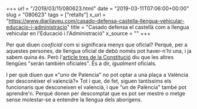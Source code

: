 +++
url = "/2019/03/11/080623.html"
date = "2019-03-11T07:06:00+00:00"
slug = "080623"
tags = ["retalls"]
x_url = "https://www.diarilaveu.com/casado-defensa-castella-llengua-vehicular-educacio-i-administracio"
title = "Casado defensa el castellà com a llengua vehicular en l'Educació i l'Administració"
x_source = ""
+++

Per què diuen *cooficial* com si significara menys que oficial? Perquè, per a aquestes persones, de llengua oficial de debò només pot haver-n'hi una, i ja sabem quina és. Però l'[article tres de la Constitució](http://www.congreso.es/consti/constitucion/indice/titulos/articulos.jsp?ini=1&fin=9&tipo=2) diu que les altres llengües "serán también oficiales". És a dir, *igualment* oficials.

I per què diuen que «"uno de Palencia" no pot optar a una plaça a València per desconèixer el valencià?» Tot i que, de fet, siguen tantíssims els funcionaris que desconeixen el valencià, i que "un de Palència" també pot aprendre'n. Perquè donen per descomptat que es pot ser mestre o metge sense molestar-se a entendre la llengua dels aborígens.

